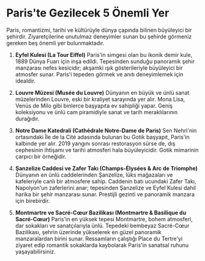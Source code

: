 # Paris'te Gezilecek 5 Önemli Yer

Paris, romantizmi, tarihi ve kültürüyle dünya çapında bilinen büyüleyici bir şehirdir. Ziyaretçilerine unutulmaz deneyimler sunan bu şehirde görmeniz gereken beş önemli yer bulunmaktadır.

1.  **Eyfel Kulesi (La Tour Eiffel)**
    Paris'in simgesi olan bu ikonik demir kule, 1889 Dünya Fuarı için inşa edildi. Tepesinden sunduğu panoramik şehir manzarası nefes kesicidir; akşamki ışık gösterileriyle büyüleyici bir atmosfer sunar. Paris'i tepeden görmek ve anıtı deneyimlemek için idealdir.

2.  **Louvre Müzesi (Musée du Louvre)**
    Dünyanın en büyük ve ünlü sanat müzelerinden Louvre, eski bir kraliyet sarayında yer alır. Mona Lisa, Venüs de Milo gibi binlerce başyapıta ev sahipliği yapar. Geniş koleksiyonu ve ünlü cam piramidiyle sanat ve tarih meraklılarının durağıdır.

3.  **Notre Dame Katedrali (Cathédrale Notre-Dame de Paris)**
    Sen Nehri'nin ortasındaki Île de la Cité adasında bulunan bu Gotik başyapıt, Paris'in kalbinde yer alır. 2019 yangını sonrası restorasyon sürse de, dış cephesinin ihtişamı ve tarihi atmosferi hala büyüleyicidir. Gotik mimarinin çarpıcı bir örneğidir.

4.  **Şanzelize Caddesi ve Zafer Takı (Champs-Élysées & Arc de Triomphe)**
    Dünyanın en ünlü caddelerinden Şanzelize, lüks mağazaları ve kafeleriyle canlı bir atmosfere sahip. Caddenin batı ucundaki Zafer Takı, Napolyon'un zaferlerini anar; tepesinden Şanzelize ve Eyfel Kulesi dahil harika bir şehir manzarası sunar. Prestijli gezinti ve panoramik manzara için birebirdir.

5.  **Montmartre ve Sacré-Cœur Bazilikası (Montmartre & Basilique du Sacré-Cœur)**
    Paris'in en yüksek tepesi Montmartre, bohem atmosferi, dar sokakları ve sanatçılarıyla ünlü. Tepedeki bembeyaz Sacré-Cœur Bazilikası, şehrin üzerinde yükselerek en güzel panoramik manzaralardan birini sunar. Ressamların çalıştığı Place du Tertre'yi ziyaret edip romantik sokaklarda kaybolarak Paris'in sanatsal ruhunu yaşayabilirsiniz.